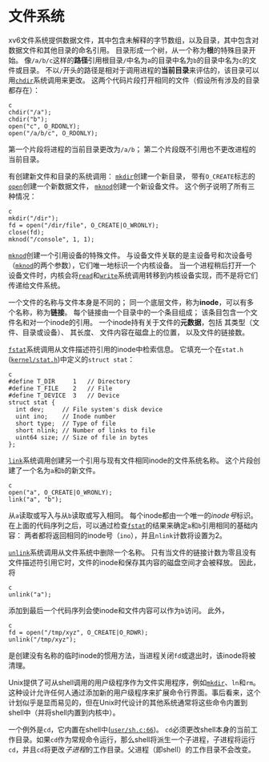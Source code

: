 # 文件系统

xv6文件系统提供数据文件，其中包含未解释的字节数组，以及目录，其中包含对数据文件和其他目录的命名引用。
目录形成一个树，从一个称为**根**的特殊目录开始。
像`/a/b/c`这样的**路径**引用根目录`/`中名为`a`的目录中名为`b`的目录中名为`c`的文件或目录。
不以`/`开头的路径是相对于调用进程的**当前目录**来评估的，该目录可以用[`chdir`](/source/xv6-riscv/user/user.h.md)系统调用来更改。
这两个代码片段打开相同的文件（假设所有涉及的目录都存在）：

```
c
chdir("/a");
chdir("b");
open("c", O_RDONLY);
open("/a/b/c", O_RDONLY);

```

第一个片段将进程的当前目录更改为`/a/b`；
第二个片段既不引用也不更改进程的当前目录。

有创建新文件和目录的系统调用：
[`mkdir`](/source/xv6-riscv/user/user.h.md)创建一个新目录，
带有`O_CREATE`标志的[`open`](/source/xv6-riscv/user/user.h.md)创建一个新数据文件，
[`mknod`](/source/xv6-riscv/user/user.h.md)创建一个新设备文件。
这个例子说明了所有三种情况：

```
c
mkdir("/dir");
fd = open("/dir/file", O_CREATE|O_WRONLY);
close(fd);
mknod("/console", 1, 1);

```

[`mknod`](/source/xv6-riscv/user/user.h.md)创建一个引用设备的特殊文件。
与设备文件关联的是主设备号和次设备号（[`mknod`](/source/xv6-riscv/user/user.h.md)的两个参数），它们唯一地标识一个内核设备。
当一个进程稍后打开一个设备文件时，内核会将[`read`](/source/xv6-riscv/user/user.h.md)和[`write`](/source/xv6-riscv/user/user.h.md)系统调用转移到内核设备实现，而不是将它们传递给文件系统。

一个文件的名称与文件本身是不同的；
同一个底层文件，称为**inode**，可以有多个名称，称为**链接**。
每个链接由一个目录中的一个条目组成；
该条目包含一个文件名和对一个inode的引用。
一个inode持有关于文件的**元数据**，包括
其类型（文件、目录或设备）、
其长度、
文件内容在磁盘上的位置，
以及文件的链接数。

[`fstat`](/source/xv6-riscv/user/user.h.md)系统调用从文件描述符引用的inode中检索信息。
它填充一个在`stat.h` ([`kernel/stat.h`](/source/xv6-riscv/kernel/stat.h.md))中定义的`struct stat`：

```
c
#define T_DIR     1   // Directory
#define T_FILE    2   // File
#define T_DEVICE  3   // Device
struct stat {
  int dev;     // File system's disk device
  uint ino;    // Inode number
  short type;  // Type of file
  short nlink; // Number of links to file
  uint64 size; // Size of file in bytes
};

```


[`link`](/source/xv6-riscv/user/user.h.md)系统调用创建另一个引用与现有文件相同inode的文件系统名称。
这个片段创建了一个名为`a`和`b`的新文件。

```
c
open("a", O_CREATE|O_WRONLY);
link("a", "b");

```

从`a`读取或写入与从`b`读取或写入相同。
每个inode都由一个唯一的*inode号*标识。
在上面的代码序列之后，可以通过检查[`fstat`](/source/xv6-riscv/user/user.h.md)的结果来确定`a`和`b`引用相同的基础内容：
两者都将返回相同的inode号（`ino`），并且`nlink`计数将设置为2。

[`unlink`](/source/xv6-riscv/user/user.h.md)系统调用从文件系统中删除一个名称。
只有当文件的链接计数为零且没有文件描述符引用它时，文件的inode和保存其内容的磁盘空间才会被释放。
因此，将

```
c
unlink("a");

```

添加到最后一个代码序列会使inode和文件内容可以作为`b`访问。
此外，

```
c
fd = open("/tmp/xyz", O_CREATE|O_RDWR);
unlink("/tmp/xyz");

```

是创建没有名称的临时inode的惯用方法，当进程关闭`fd`或退出时，该inode将被清理。

Unix提供了可从shell调用的用户级程序作为文件实用程序，例如[`mkdir`](/source/xv6-riscv/user/user.h.md)、`ln`和`rm`。
这种设计允许任何人通过添加新的用户级程序来扩展命令行界面。事后看来，这个计划似乎是显而易见的，但在Unix时代设计的其他系统通常将这些命令内置到shell中（并将shell内置到内核中）。

一个例外是`cd`，它内置在shell中([`user/sh.c:66`](/source/xv6-riscv/user/sh.c.md#L66))。
`cd`必须更改shell本身的当前工作目录。如果`cd`作为常规命令运行，那么shell将派生一个子进程，子进程将运行`cd`，并且`cd`将更改*子进程*的工作目录。父进程（即shell）的工作目录不会改变。
